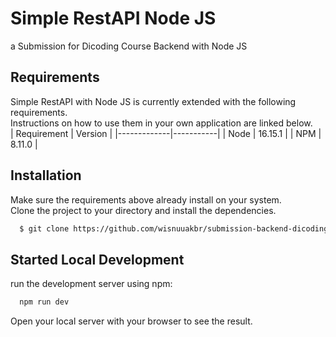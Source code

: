 # Simple RestAPI Node JS
a Submission for Dicoding Course Backend with Node JS

## Requirements
Simple RestAPI with Node JS is currently extended with the following requirements.  
Instructions on how to use them in your own application are linked below.  
| Requirement | Version   |
|-------------|-----------|
| Node        |  16.15.1  |
| NPM         |  8.11.0   |

## Installation
Make sure the requirements above already install on your system.  
Clone the project to your directory and install the dependencies.
```bash
  $ git clone https://github.com/wisnuuakbr/submission-backend-dicoding
```

## Started Local Development
run the development server using npm:
```bash
  npm run dev
```

Open your local server with your browser to see the result.
